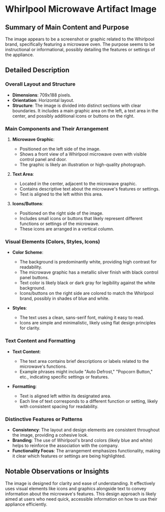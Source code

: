# Whirlpool Microwave Artifact Image

## Summary of Main Content and Purpose
The image appears to be a screenshot or graphic related to the Whirlpool brand, specifically featuring a microwave oven. The purpose seems to be instructional or informational, possibly detailing the features or settings of the appliance.

## Detailed Description

### Overall Layout and Structure
- **Dimensions**: 709x188 pixels.
- **Orientation**: Horizontal layout.
- **Structure**: The image is divided into distinct sections with clear boundaries. It includes a main graphic area on the left, a text area in the center, and possibly additional icons or buttons on the right.

### Main Components and Their Arrangement
1. **Microwave Graphic**:
   - Positioned on the left side of the image.
   - Shows a front view of a Whirlpool microwave oven with visible control panel and door.
   - The graphic is likely an illustration or high-quality photograph.

2. **Text Area**:
   - Located in the center, adjacent to the microwave graphic.
   - Contains descriptive text about the microwave's features or settings.
   - Text is aligned to the left within this area.

3. **Icons/Buttons**:
   - Positioned on the right side of the image.
   - Includes small icons or buttons that likely represent different functions or settings of the microwave.
   - These icons are arranged in a vertical column.

### Visual Elements (Colors, Styles, Icons)
- **Color Scheme**:
  - The background is predominantly white, providing high contrast for readability.
  - The microwave graphic has a metallic silver finish with black control panel buttons.
  - Text color is likely black or dark gray for legibility against the white background.
  - Icons/buttons on the right side are colored to match the Whirlpool brand, possibly in shades of blue and white.

- **Styles**:
  - The text uses a clean, sans-serif font, making it easy to read.
  - Icons are simple and minimalistic, likely using flat design principles for clarity.

### Text Content and Formatting
- **Text Content**:
  - The text area contains brief descriptions or labels related to the microwave's functions.
  - Example phrases might include "Auto Defrost," "Popcorn Button," etc., indicating specific settings or features.

- **Formatting**:
  - Text is aligned left within its designated area.
  - Each line of text corresponds to a different function or setting, likely with consistent spacing for readability.

### Distinctive Features or Patterns
- **Consistency**: The layout and design elements are consistent throughout the image, providing a cohesive look.
- **Branding**: The use of Whirlpool's brand colors (likely blue and white) helps to reinforce the association with the company.
- **Functionality Focus**: The arrangement emphasizes functionality, making it clear which features or settings are being highlighted.

## Notable Observations or Insights
The image is designed for clarity and ease of understanding. It effectively uses visual elements like icons and graphics alongside text to convey information about the microwave's features. This design approach is likely aimed at users who need quick, accessible information on how to use their appliance efficiently.